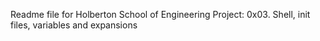 Readme file for Holberton School of Engineering Project:
0x03. Shell, init files, variables and expansions

